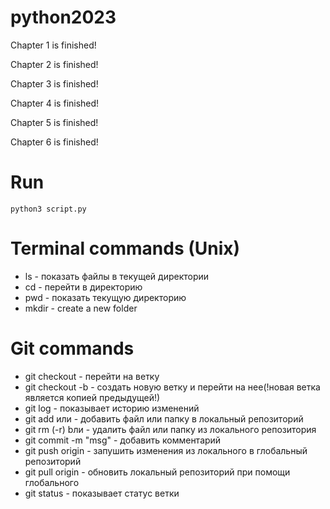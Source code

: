 # python2023
Chapter 1 is finished!

Chapter 2 is finished!

Chapter 3 is finished!

Chapter 4 is finished!

Chapter 5 is finished!

Chapter 6 is finished!
# Run
```
python3 script.py
```
# Terminal commands (Unix)
- ls - показать файлы в текущей директории
- cd <path> - перейти в директорию 
- pwd - показать текущую директорию
- mkdir - create a new folder
# Git commands
- git checkout - перейти на ветку
- git checkout -b - создать новую ветку и перейти на нее(!новая ветка является копией предыдущей!)
- git log - показывает историю изменений
- git add <file> или <folder> - добавить файл или папку в локальный репозиторий
- git rm (-r) <file> bли <folder> - удалить файл или папку из локального репозитория
- git commit -m "msg" - добавить комментарий
- git push origin <global branch name> - запушить изменения из локального в глобальный репозиторий
- git pull origin <global branch name> - обновить локальный репозиторий при помощи глобального
- git status - показывает статус ветки
